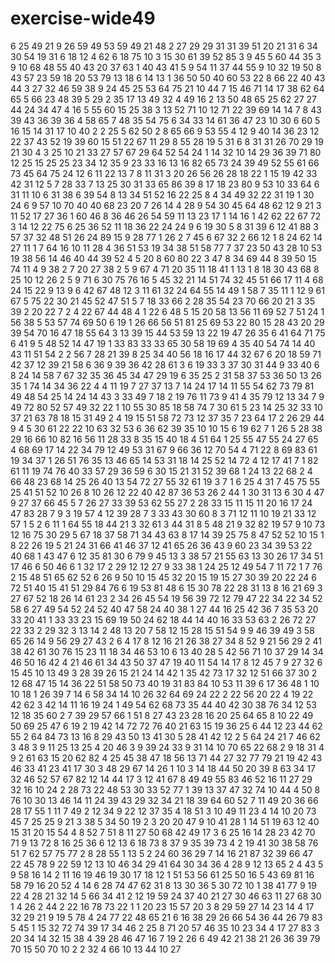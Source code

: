 # exercise-wide49
6
25
49
21
9
26
59
49
53
59
49
21
48
2
27
29
29
31
31
39
51
20
21
31
6
34
30
54
19
31
6
18
12
4
62
6
18
75
10
3
15
30
61
39
52
85
3
9
45
5
60
44
35
3
9
10
68
48
55
40
43
20
37
63
1
40
43
41
5
9
54
11
37
44
55
9
10
32
19
50
8
43
57
23
59
18
20
53
79
13
18
6
14
13
1
36
50
50
40
60
53
22
8
66
22
40
43
44
3
27
32
46
59
38
9
24
45
25
53
64
75
21
10
44
7
15
46
71
14
17
38
62
64
65
5
66
23
48
39
5
29
2
35
17
13
49
32
4
49
16
2
13
50
48
65
25
62
27
27
44
24
34
47
4
16
5
55
60
15
25
38
3
13
52
71
10
12
71
22
39
69
14
14
7
8
43
39
43
36
39
36
4
58
65
7
48
35
54
75
6
34
33
14
61
36
47
23
10
30
6
60
5
16
15
14
31
17
10
40
2
2
25
5
62
50
2
8
65
66
9
53
55
4
12
9
40
14
36
23
12
22
37
43
52
19
39
60
15
51
22
67
11
29
8
55
28
19
5
31
6
8
31
31
26
70
29
19
21
30
4
3
25
10
21
33
27
57
67
29
64
52
54
24
1
14
32
10
14
29
36
39
71
80
12
25
15
25
25
23
34
12
35
9
23
33
16
13
16
82
65
73
24
39
49
52
55
61
66
73
45
64
75
24
12
6
11
22
13
7
8
11
31
3
20
26
56
26
28
18
22
1
15
19
42
33
42
31
12
5
7
28
33
7
13
25
30
31
33
65
86
39
8
17
18
23
80
9
53
10
33
64
6
31
11
10
6
31
38
6
39
54
8
13
34
51
52
16
22
25
8
4
34
49
32
22
31
19
1
30
24
6
9
57
10
70
40
40
68
23
20
7
26
14
4
28
9
54
30
45
64
48
62
12
9
21
3
11
52
17
27
36
1
60
46
8
36
46
26
54
59
11
13
23
17
1
14
16
1
42
62
22
67
72
3
14
12
22
75
6
25
36
52
11
18
36
22
24
24
9
6
19
30
5
8
31
39
6
12
41
88
3
57
37
32
48
51
26
24
89
15
9
28
77
1
26
2
7
45
6
67
32
2
66
12
1
8
24
62
14
27
11
1
7
64
16
10
11
28
4
36
51
53
19
34
38
51
58
77
7
37
23
50
43
28
10
53
19
38
56
14
46
40
44
39
52
4
5
20
8
60
80
22
3
47
8
34
69
44
8
39
50
15
74
11
4
9
38
2
7
20
27
38
2
5
9
67
4
71
20
35
11
18
41
1
13
1
8
18
30
43
68
8
25
10
12
26
2
5
9
71
6
30
75
76
16
5
45
32
21
14
51
74
32
45
51
66
17
11
4
68
24
15
22
9
13
9
6
42
67
48
12
3
11
61
32
24
64
55
14
49
1
58
7
35
11
1
12
9
61
67
5
75
22
30
21
45
52
47
51
5
7
18
33
66
2
28
35
54
23
70
66
20
21
3
35
39
2
20
22
7
2
4
22
67
44
48
4
1
22
6
48
5
15
20
58
13
56
11
69
52
7
51
24
1
56
38
5
53
57
74
69
50
6
19
1
26
66
56
51
81
25
69
53
22
80
15
28
43
20
29
39
54
70
16
47
18
55
64
3
13
39
15
44
53
59
13
22
19
47
26
35
6
41
64
71
75
6
41
9
5
48
52
14
47
19
1
33
83
33
33
65
30
58
19
69
4
35
40
54
74
14
40
43
11
51
54
2
2
56
7
28
21
39
8
25
34
40
56
18
16
17
44
32
67
6
20
18
59
71
42
37
12
39
21
58
6
36
9
39
36
42
28
61
3
6
19
33
3
37
30
31
44
9
33
40
6
8
24
14
58
7
67
32
35
36
45
34
47
29
19
6
35
25
2
31
58
37
53
36
50
13
26
35
1
74
14
34
36
22
4
4
11
19
7
27
37
13
7
14
24
17
14
11
55
54
62
73
79
81
49
48
54
25
14
24
14
43
3
33
49
7
18
2
19
76
11
73
9
41
4
35
79
12
13
34
7
9
49
72
80
52
57
49
32
22
1
10
55
30
85
18
58
74
7
30
61
5
23
14
25
32
33
10
37
21
63
78
18
15
31
49
2
4
19
15
51
58
72
73
12
37
35
7
23
64
17
2
26
29
44
9
4
5
30
61
22
22
10
63
32
53
6
36
62
39
35
10
10
15
6
19
62
7
1
26
5
28
38
29
16
66
10
82
16
56
11
28
33
8
35
15
40
18
4
51
64
1
25
55
47
55
24
27
65
4
68
69
17
14
22
34
79
12
49
53
31
67
9
66
36
12
70
54
4
71
22
8
69
83
61
19
34
37
1
26
51
76
35
13
46
65
14
53
31
18
14
25
52
14
72
4
12
17
41
7
1
82
61
11
19
74
76
40
33
57
29
36
59
6
30
15
21
31
52
39
68
1
24
13
22
68
2
4
66
48
23
68
14
25
26
40
13
54
72
27
55
32
61
19
3
7
1
6
25
4
31
7
45
75
55
25
41
51
52
10
26
8
10
26
12
22
40
42
87
36
53
26
2
44
1
30
31
13
6
30
4
47
9
27
37
66
45
5
7
26
27
33
39
53
62
55
27
2
28
33
15
11
15
11
20
16
17
24
47
83
28
7
9
3
19
57
4
12
39
28
7
3
33
43
30
60
8
3
71
12
11
10
19
21
33
12
57
1
5
2
6
11
1
64
55
18
44
21
3
32
61
3
44
31
8
5
48
21
9
32
82
19
57
9
10
73
12
16
75
30
29
5
67
18
37
58
71
34
43
63
8
17
14
39
25
75
8
47
52
52
10
15
1
8
22
26
19
5
21
24
31
66
41
46
37
12
41
65
26
36
43
9
60
23
34
39
53
22
40
68
1
43
47
6
12
35
81
30
6
79
9
45
13
3
38
57
21
55
63
13
30
26
17
34
51
17
46
6
50
46
6
1
32
17
2
29
12
12
27
9
33
38
1
24
25
12
49
54
7
11
72
1
7
76
2
15
48
51
65
62
52
6
26
9
50
10
15
45
32
20
15
19
15
27
30
39
20
22
24
6
72
51
40
15
41
51
29
84
76
6
19
53
81
48
6
15
30
78
22
28
31
13
8
16
21
69
3
27
67
52
18
26
14
61
23
2
34
26
45
54
19
56
39
72
12
79
47
22
34
22
34
52
58
6
27
49
54
52
24
52
40
47
58
24
40
38
1
27
44
16
25
42
36
7
35
53
20
33
20
41
1
33
33
23
15
69
19
50
24
62
18
44
14
40
16
33
53
63
2
26
72
27
22
33
2
29
32
3
13
14
2
48
13
20
7
58
12
15
28
15
51
54
9
9
46
39
49
3
58
65
26
14
9
56
29
27
43
2
6
4
17
8
12
16
21
26
38
27
34
8
52
9
21
56
29
2
41
38
42
61
30
76
15
23
11
18
34
46
53
10
6
13
40
28
5
42
56
71
10
37
29
14
34
46
50
16
42
4
21
46
61
34
43
50
37
47
19
40
11
54
14
17
8
12
45
7
9
27
32
6
15
45
10
13
49
3
28
39
26
15
21
24
14
42
1
35
42
73
17
32
12
51
66
37
30
2
12
68
47
15
14
36
22
51
58
50
73
40
19
31
83
84
10
53
11
39
6
17
36
48
1
10
10
18
1
26
39
7
14
6
58
34
14
10
26
32
64
69
24
22
2
22
56
20
22
4
19
22
42
62
3
42
14
11
16
19
24
1
49
54
62
68
73
35
44
40
42
30
38
76
34
12
53
12
18
35
60
2
7
39
29
57
66
1
51
8
27
43
23
28
16
20
25
64
65
8
10
22
49
50
69
25
47
6
19
2
19
42
14
72
72
76
40
21
63
15
19
36
25
6
44
12
23
44
62
55
2
64
84
73
13
16
8
29
43
50
13
41
30
5
28
41
42
12
2
5
64
24
21
7
46
62
3
48
3
9
11
25
13
25
4
20
46
3
9
39
24
33
9
31
14
10
70
65
22
68
2
9
18
31
4
9
2
61
63
15
20
62
82
4
25
45
38
47
18
56
13
71
44
27
32
77
79
21
19
42
43
46
33
41
23
41
17
30
3
48
29
67
14
26
1
10
3
14
18
44
50
20
39
8
63
34
17
32
46
52
57
67
82
12
14
44
17
3
12
41
67
8
49
49
55
83
46
52
16
11
27
29
32
16
10
24
2
28
73
22
48
53
30
33
52
77
1
39
13
37
47
32
74
10
44
4
50
8
76
10
30
13
46
14
11
24
39
43
29
32
34
21
18
39
64
60
52
7
11
49
20
36
66
28
17
55
1
11
7
49
2
12
34
9
22
12
37
35
4
18
51
3
10
49
11
23
4
14
10
20
73
45
7
25
25
9
21
3
38
5
34
50
19
2
3
20
20
47
9
10
41
28
1
14
51
19
63
12
40
15
31
20
15
54
4
8
52
7
51
8
11
27
50
68
42
49
17
3
6
25
16
14
28
23
42
70
71
9
13
72
8
16
25
36
6
12
13
6
18
73
8
37
9
35
39
73
4
2
19
41
30
38
58
76
51
7
62
57
75
77
2
8
28
55
1
13
5
2
24
60
36
29
7
14
16
21
87
32
39
66
47
22
45
78
9
22
59
12
13
10
46
34
29
41
64
30
34
36
4
28
9
12
13
65
2
4
43
5
9
58
16
14
2
11
16
19
46
19
30
17
18
12
1
51
53
56
61
25
50
16
5
43
69
81
16
58
79
16
20
52
4
14
6
28
74
47
62
31
8
13
30
36
5
30
72
10
1
38
41
77
9
19
22
4
28
21
32
14
5
66
34
41
2
12
19
59
24
37
40
21
27
30
46
63
11
27
68
30
1
4
26
2
44
2
22
16
78
73
22
1
1
20
23
15
57
20
3
8
29
59
27
14
23
14
4
17
32
29
21
9
19
5
78
4
24
77
22
48
65
21
6
16
38
29
26
66
54
36
44
26
79
83
5
45
1
15
32
72
74
39
17
34
46
2
25
8
71
20
57
46
35
10
23
34
4
17
27
83
3
20
34
14
32
15
38
4
39
28
46
47
16
7
19
2
26
6
49
42
21
38
21
26
36
39
79
70
15
50
70
10
2
2
32
4
66
10
13
44
10
27
